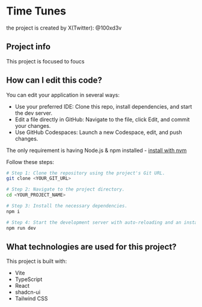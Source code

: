 # Time Tunes
the project is created by X(Twitter): @100xd3v
## Project info
This project is focused to foucs

## How can I edit this code?

You can edit your application in several ways:

- Use your preferred IDE: Clone this repo, install dependencies, and start the dev server.
- Edit a file directly in GitHub: Navigate to the file, click Edit, and commit your changes.
- Use GitHub Codespaces: Launch a new Codespace, edit, and push changes.

The only requirement is having Node.js & npm installed - [install with nvm](https://github.com/nvm-sh/nvm#installing-and-updating)

Follow these steps:

```sh
# Step 1: Clone the repository using the project's Git URL.
git clone <YOUR_GIT_URL>

# Step 2: Navigate to the project directory.
cd <YOUR_PROJECT_NAME>

# Step 3: Install the necessary dependencies.
npm i

# Step 4: Start the development server with auto-reloading and an instant preview.
npm run dev
```

## What technologies are used for this project?

This project is built with:

- Vite
- TypeScript
- React
- shadcn-ui
- Tailwind CSS
